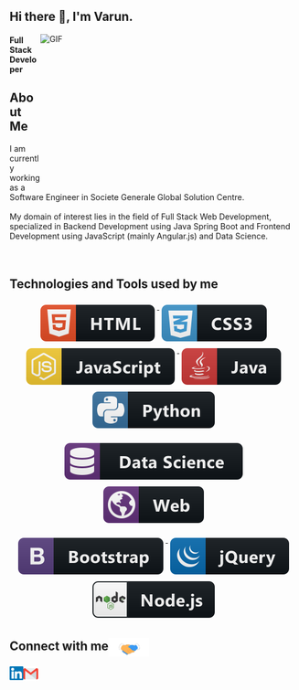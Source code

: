 ## Hi there 👋, I'm Varun. 

<img align="right" height="270px" width="450px" alt="GIF" src="https://miro.medium.com/max/1360/0*gqO3slLmGb4mUeje.gif" />

<h4>Full Stack Developer</h4>

## About Me

I am currently working as a Software Engineer in Societe Generale Global Solution Centre.
<br>
<br>
My domain of interest lies in the field of Full Stack Web Development, specialized in Backend Development using Java Spring Boot and Frontend Development using JavaScript (mainly Angular.js) and Data Science.
<br><br><br>

## Technologies and Tools used by me

<p align="center">
  <a href="#">
    <img src="https://github.com/VarunV991/VarunV991/blob/master/Assets/dev/languages/html.svg" alt="html" style="vertical-align:top; margin:6px 4px">
  </a> 
 <a href="#">
    <img src="https://github.com/VarunV991/VarunV991/blob/master/Assets/dev/languages/css3.svg" alt="css3" style="vertical-align:top; margin:6px 4px">
  </a> 
 <a href="#">
    <img src="https://github.com/VarunV991/VarunV991/blob/master/Assets/dev/languages/js.svg" alt="js" style="vertical-align:top; margin:6px 4px">
  </a> 
  <a href="#">
    <img src="https://github.com/VarunV991/VarunV991/blob/master/Assets/dev/languages/java.svg" alt="java" style="vertical-align:top; margin:6px 4px">
  </a>  
  <a href="#">
    <img src="https://github.com/VarunV991/VarunV991/blob/master/Assets/dev/languages/python.svg" alt="python" style="vertical-align:top; margin:6px 4px">
  </a> 
</p>

<p align="center">
  <a href="#">
    <img src="https://github.com/VarunV991/VarunV991/blob/master/Assets/dev/misc/datascience.svg" alt="datascience" style="vertical-align:top; margin:6px 4px">
  </a> 
  <a href="#">
    <img src="https://github.com/VarunV991/VarunV991/blob/master/Assets/dev/misc/web.svg" alt="web" style="vertical-align:top; margin:6px 4px">
  </a> 
</p>
<p align="center">
  <a href="#">
    <img src="https://github.com/VarunV991/VarunV991/blob/master/Assets/dev/frameworks/bootstrap.svg" alt="bootstrap" style="vertical-align:top; margin:6px 4px">
  </a> 
  <a href="#">
    <img src="https://github.com/VarunV991/VarunV991/blob/master/Assets/dev/frameworks/jquery.svg" alt="jquery" style="vertical-align:top; margin:6px 4px">
  </a> 
  <a href="#">
    <img src="https://github.com/VarunV991/VarunV991/blob/master/Assets/dev/frameworks/nodejs.svg" alt="nodejs" style="vertical-align:top; margin:6px 4px">
  </a> 
</p>

<h2>Connect with me<img align="center" src="https://github.com/VarunV991/VarunV991/blob/master/Assets/Handshake.gif" height="33px" /></h2> 
<div align='center'> 
  <a href="https://www.linkedin.com/in/varun-v-21920b147/">
    <img align="left" alt="Varun | Linkedin" width="24px" src="https://github.com/VarunV991/VarunV991/blob/master/Assets/Linkedin.svg" />
  </a>
  <a href="mailto:varunmumbai99@gmail.com">
    <img align="left" alt="Varun | Gmail" width="26px" src="https://github.com/VarunV991/VarunV991/blob/master/Assets/Gmail.svg" />
  </a>
<br>
</div>
